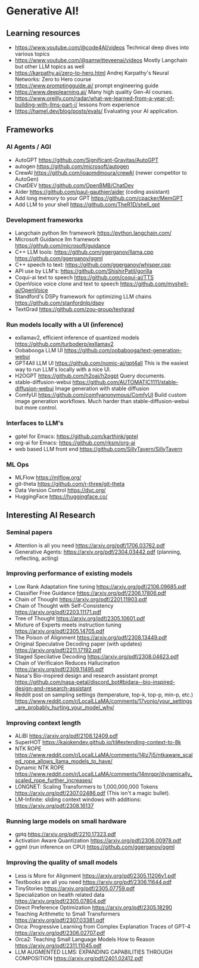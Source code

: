 # Generative AI!

## Learning resources
- https://www.youtube.com/@code4AI/videos Technical deep dives into various topics
- https://www.youtube.com/@samwitteveenai/videos Mostly Langchain but other LLM topics as well
- https://karpathy.ai/zero-to-hero.html Andrej Karpathy's Neural Networks: Zero to Hero course
- https://www.promptingguide.ai/ prompt engineering guide
- https://www.deeplearning.ai/ Many high quality Gen-AI courses.
- https://www.oreilly.com/radar/what-we-learned-from-a-year-of-building-with-llms-part-i/ lessons from experience
- https://hamel.dev/blog/posts/evals/ Evaluating your AI application.

## Frameworks

### AI Agents / AGI
- AutoGPT https://github.com/Significant-Gravitas/AutoGPT
- autogen https://github.com/microsoft/autogen
- CrewAI https://github.com/joaomdmoura/crewAI (newer competitor to AutoGen)
- ChatDEV https://github.com/OpenBMB/ChatDev
- Aider https://github.com/paul-gauthier/aider (coding assistant)
- Add long memory to your GPT https://github.com/cpacker/MemGPT
- Add LLM to your shell https://github.com/TheR1D/shell_gpt

### Development frameworks
- Langchain python llm framework https://python.langchain.com/
- Microsoft Guidance llm framework https://github.com/microsoft/guidance
- C++ LLM tools: https://github.com/ggerganov/llama.cpp https://github.com/ggerganov/ggml
- C++ speech to text: https://github.com/ggerganov/whisper.cpp
- API use by LLM's: https://github.com/ShishirPatil/gorilla
- Coqui-ai text to speech https://github.com/coqui-ai/TTS
- OpenVoice voice clone and text to speech https://github.com/myshell-ai/OpenVoice
- Standford's DSPy framework for optimizing LLM chains https://github.com/stanfordnlp/dspy
- TextGrad https://github.com/zou-group/textgrad

### Run models locally with a UI (inference)
- exllamav2, efficient inference of quantized models https://github.com/turboderp/exllamav2
- Oobabooga LLM UI https://github.com/oobabooga/text-generation-webui
- GPT4All LLM UI https://github.com/nomic-ai/gpt4all This is the easiest way to run LLM's locally with a nice UI.
- H2OGPT https://github.com/h2oai/h2ogpt Query documents.
- stable-diffusion-webui https://github.com/AUTOMATIC1111/stable-diffusion-webui Image generation with stable diffusion
- ComfyUI https://github.com/comfyanonymous/ComfyUI Build custom image generation workflows. Much harder than stable-diffusion-webui but more control.

### Interfaces to LLM's
- gptel for Emacs: https://github.com/karthink/gptel
- org-ai for Emacs: https://github.com/rksm/org-ai
- web based LLM front end https://github.com/SillyTavern/SillyTavern

### ML Ops
- MLFlow https://mlflow.org/
- git-theta https://github.com/r-three/git-theta
- Data Version Control https://dvc.org/
- HuggingFace https://huggingface.co/

## Interesting AI Research

### Seminal papers
- Attention is all you need https://arxiv.org/pdf/1706.03762.pdf
- Generative Agents: https://arxiv.org/pdf/2304.03442.pdf (planning, reflecting, acting)

### Improving performance of existing models
- Low Rank Adaptation fine tuning https://arxiv.org/pdf/2106.09685.pdf
- Classifier Free Guidance https://arxiv.org/pdf/2306.17806.pdf
- Chain of Thought https://arxiv.org/pdf/2201.11903.pdf
- Chain of Thought with Self-Consistency https://arxiv.org/pdf/2203.11171.pdf
- Tree of Thought https://arxiv.org/pdf/2305.10601.pdf
- Mixture of Experts meets instruction tuning https://arxiv.org/pdf/2305.14705.pdf
- The Poison of Alignment https://arxiv.org/pdf/2308.13449.pdf
- Original Speculative Decoding paper (with updates) https://arxiv.org/pdf/2211.17192.pdf
- Staged Specilative Decoding https://arxiv.org/pdf/2308.04623.pdf
- Chain of Verificaion Reduces Hallucination https://arxiv.org/pdf/2309.11495.pdf
- Nasa's Bio-inspired design and research assistant prompt https://github.com/nasa-petal/discord_bot#bidara--bio-inspired-design-and-research-assistant
- Reddit post on sampling settings (temperature, top-k, top-p, min-p, etc.) https://www.reddit.com/r/LocalLLaMA/comments/17vonjo/your_settings_are_probably_hurting_your_model_why/

### Improving context length
- ALiBI https://arxiv.org/pdf/2108.12409.pdf
- SuperHOT https://kaiokendev.github.io/til#extending-context-to-8k
- NTK ROPE https://www.reddit.com/r/LocalLLaMA/comments/14lz7j5/ntkaware_scaled_rope_allows_llama_models_to_have/
- Dynamic NTK ROPE https://www.reddit.com/r/LocalLLaMA/comments/14mrgpr/dynamically_scaled_rope_further_increases/
- LONGNET: Scaling Transformers to 1,000,000,000 Tokens https://arxiv.org/pdf/2307.02486.pdf (This isn't a magic bullet).
- LM-Infinite: sliding context windows with additions: https://arxiv.org/pdf/2308.16137 

### Running large models on small hardware
- gptq https://arxiv.org/pdf/2210.17323.pdf
- Activation Aware Quantization https://arxiv.org/pdf/2306.00978.pdf
- ggml (run inference on CPU) https://github.com/ggerganov/ggml

### Improving the quality of small models
- Less is More for Alignment https://arxiv.org/pdf/2305.11206v1.pdf
- Textbooks are all you need https://arxiv.org/pdf/2306.11644.pdf
- TinyStories https://arxiv.org/pdf/2305.07759.pdf
- Specialization on health related data https://arxiv.org/pdf/2305.07804.pdf
- Direct Preference Optimization https://arxiv.org/pdf/2305.18290
- Teaching Arithmetic to Small Transformers https://arxiv.org/pdf/2307.03381.pdf
- Orca: Progressive Learning from Complex Explanation Traces of GPT-4 https://arxiv.org/pdf/2306.02707.pdf
- Orca2: Teaching Small Language Models How to Reason https://arxiv.org/pdf/2311.11045.pdf
- LLM AUGMENTED LLMS: EXPANDING CAPABILITIES THROUGH COMPOSITION https://arxiv.org/pdf/2401.02412.pdf